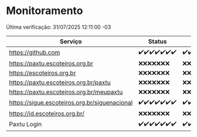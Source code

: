 # Monitoramento

Última verificação: 31/07/2025 12:11:00 -03

|Serviço|Status|Últimas 24h|
|---|---|---|
|https://github.com|<span title="2025-07-24: OK=23">✔️</span><span title="2025-07-25: OK=23">✔️</span><span title="2025-07-26: OK=23">✔️</span><span title="2025-07-27: OK=22">✔️</span><span title="2025-07-28: OK=22">✔️</span><span title="2025-07-29: OK=22">✔️</span><span title="2025-07-30: OK=14">✔️</span>|<span title="30/07/2025 12:11:00 -03 : 200">✔️</span><span title="30/07/2025 13:13:00 -03 : 200">✔️</span><span title="30/07/2025 14:12:00 -03 : 200">✔️</span><span title="30/07/2025 15:14:00 -03 : 200">✔️</span><span title="30/07/2025 16:11:00 -03 : 200">✔️</span><span title="30/07/2025 17:10:00 -03 : 200">✔️</span><span title="30/07/2025 18:09:00 -03 : 200">✔️</span><span title="30/07/2025 19:10:00 -03 : 200">✔️</span><span title="30/07/2025 20:10:00 -03 : 200">✔️</span><span title="30/07/2025 21:53:00 -03 : 200">✔️</span><span title="30/07/2025 23:54:00 -03 : 200">✔️</span><span title="31/07/2025 00:58:00 -03 : 200">✔️</span><span title="31/07/2025 01:39:00 -03 : 200">✔️</span><span title="31/07/2025 02:19:00 -03 : 200">✔️</span><span title="31/07/2025 03:16:00 -03 : 200">✔️</span><span title="31/07/2025 04:15:00 -03 : 200">✔️</span><span title="31/07/2025 05:15:00 -03 : 200">✔️</span><span title="31/07/2025 06:16:00 -03 : 200">✔️</span><span title="31/07/2025 07:11:00 -03 : 200">✔️</span><span title="31/07/2025 08:09:00 -03 : 200">✔️</span><span title="31/07/2025 09:18:00 -03 : 200">✔️</span><span title="31/07/2025 10:31:00 -03 : 200">✔️</span><span title="31/07/2025 11:13:00 -03 : 200">✔️</span><span title="31/07/2025 12:11:00 -03 : 200">✔️</span>|
|https://paxtu.escoteiros.org.br|<span title="2025-07-24: Falhas=23">❌</span><span title="2025-07-25: Falhas=23">❌</span><span title="2025-07-26: Falhas=23">❌</span><span title="2025-07-27: Falhas=22">❌</span><span title="2025-07-28: Falhas=22">❌</span><span title="2025-07-29: Falhas=22">❌</span><span title="2025-07-30: Falhas=14">❌</span>|<span title="30/07/2025 12:11:00 -03 : 403">❌</span><span title="30/07/2025 13:13:00 -03 : 403">❌</span><span title="30/07/2025 14:12:00 -03 : 403">❌</span><span title="30/07/2025 15:14:00 -03 : 403">❌</span><span title="30/07/2025 16:11:00 -03 : 403">❌</span><span title="30/07/2025 17:10:00 -03 : 403">❌</span><span title="30/07/2025 18:09:00 -03 : 403">❌</span><span title="30/07/2025 19:10:00 -03 : 403">❌</span><span title="30/07/2025 20:10:00 -03 : 403">❌</span><span title="30/07/2025 21:53:00 -03 : 403">❌</span><span title="30/07/2025 23:54:00 -03 : 403">❌</span><span title="31/07/2025 00:58:00 -03 : 403">❌</span><span title="31/07/2025 01:39:00 -03 : 403">❌</span><span title="31/07/2025 02:19:00 -03 : 403">❌</span><span title="31/07/2025 03:16:00 -03 : 403">❌</span><span title="31/07/2025 04:15:00 -03 : 403">❌</span><span title="31/07/2025 05:15:00 -03 : 403">❌</span><span title="31/07/2025 06:16:00 -03 : 403">❌</span><span title="31/07/2025 07:11:00 -03 : 403">❌</span><span title="31/07/2025 08:09:00 -03 : 403">❌</span><span title="31/07/2025 09:18:00 -03 : 403">❌</span><span title="31/07/2025 10:31:00 -03 : 403">❌</span><span title="31/07/2025 11:13:00 -03 : 403">❌</span><span title="31/07/2025 12:11:00 -03 : 403">❌</span>|
|https://escoteiros.org.br|<span title="2025-07-24: Falhas=23">❌</span><span title="2025-07-25: Falhas=23">❌</span><span title="2025-07-26: Falhas=23">❌</span><span title="2025-07-27: Falhas=22">❌</span><span title="2025-07-28: Falhas=22">❌</span><span title="2025-07-29: Falhas=22">❌</span><span title="2025-07-30: Falhas=14">❌</span>|<span title="30/07/2025 12:11:00 -03 : 403">❌</span><span title="30/07/2025 13:13:00 -03 : 403">❌</span><span title="30/07/2025 14:12:00 -03 : 403">❌</span><span title="30/07/2025 15:14:00 -03 : 403">❌</span><span title="30/07/2025 16:11:00 -03 : 403">❌</span><span title="30/07/2025 17:10:00 -03 : 403">❌</span><span title="30/07/2025 18:09:00 -03 : 403">❌</span><span title="30/07/2025 19:10:00 -03 : 403">❌</span><span title="30/07/2025 20:10:00 -03 : 403">❌</span><span title="30/07/2025 21:53:00 -03 : 403">❌</span><span title="30/07/2025 23:54:00 -03 : 403">❌</span><span title="31/07/2025 00:58:00 -03 : 403">❌</span><span title="31/07/2025 01:39:00 -03 : 403">❌</span><span title="31/07/2025 02:19:00 -03 : 403">❌</span><span title="31/07/2025 03:16:00 -03 : 403">❌</span><span title="31/07/2025 04:15:00 -03 : 403">❌</span><span title="31/07/2025 05:15:00 -03 : 403">❌</span><span title="31/07/2025 06:16:00 -03 : 403">❌</span><span title="31/07/2025 07:11:00 -03 : 403">❌</span><span title="31/07/2025 08:09:00 -03 : 403">❌</span><span title="31/07/2025 09:18:00 -03 : 403">❌</span><span title="31/07/2025 10:31:00 -03 : 403">❌</span><span title="31/07/2025 11:13:00 -03 : 403">❌</span><span title="31/07/2025 12:11:00 -03 : 403">❌</span>|
|https://paxtu.escoteiros.org.br/paxtu|<span title="2025-07-24: Falhas=23">❌</span><span title="2025-07-25: Falhas=23">❌</span><span title="2025-07-26: Falhas=23">❌</span><span title="2025-07-27: Falhas=22">❌</span><span title="2025-07-28: Falhas=22">❌</span><span title="2025-07-29: Falhas=22">❌</span><span title="2025-07-30: Falhas=14">❌</span>|<span title="30/07/2025 12:11:00 -03 : 403">❌</span><span title="30/07/2025 13:13:00 -03 : 403">❌</span><span title="30/07/2025 14:12:00 -03 : 403">❌</span><span title="30/07/2025 15:14:00 -03 : 403">❌</span><span title="30/07/2025 16:11:00 -03 : 403">❌</span><span title="30/07/2025 17:10:00 -03 : 403">❌</span><span title="30/07/2025 18:09:00 -03 : 403">❌</span><span title="30/07/2025 19:10:00 -03 : 403">❌</span><span title="30/07/2025 20:10:00 -03 : 403">❌</span><span title="30/07/2025 21:53:00 -03 : 403">❌</span><span title="30/07/2025 23:54:00 -03 : 403">❌</span><span title="31/07/2025 00:58:00 -03 : 403">❌</span><span title="31/07/2025 01:39:00 -03 : 403">❌</span><span title="31/07/2025 02:19:00 -03 : 403">❌</span><span title="31/07/2025 03:16:00 -03 : 403">❌</span><span title="31/07/2025 04:15:00 -03 : 403">❌</span><span title="31/07/2025 05:15:00 -03 : 403">❌</span><span title="31/07/2025 06:16:00 -03 : 403">❌</span><span title="31/07/2025 07:11:00 -03 : 403">❌</span><span title="31/07/2025 08:09:00 -03 : 403">❌</span><span title="31/07/2025 09:18:00 -03 : 403">❌</span><span title="31/07/2025 10:31:00 -03 : 403">❌</span><span title="31/07/2025 11:13:00 -03 : 403">❌</span><span title="31/07/2025 12:11:00 -03 : 403">❌</span>|
|https://paxtu.escoteiros.org.br/meupaxtu|<span title="2025-07-24: Falhas=23">❌</span><span title="2025-07-25: Falhas=23">❌</span><span title="2025-07-26: Falhas=23">❌</span><span title="2025-07-27: Falhas=22">❌</span><span title="2025-07-28: Falhas=22">❌</span><span title="2025-07-29: Falhas=22">❌</span><span title="2025-07-30: Falhas=14">❌</span>|<span title="30/07/2025 12:11:00 -03 : 403">❌</span><span title="30/07/2025 13:13:00 -03 : 403">❌</span><span title="30/07/2025 14:12:00 -03 : 403">❌</span><span title="30/07/2025 15:14:00 -03 : 403">❌</span><span title="30/07/2025 16:11:00 -03 : 403">❌</span><span title="30/07/2025 17:10:00 -03 : 403">❌</span><span title="30/07/2025 18:09:00 -03 : 403">❌</span><span title="30/07/2025 19:10:00 -03 : 403">❌</span><span title="30/07/2025 20:10:00 -03 : 403">❌</span><span title="30/07/2025 21:53:00 -03 : 403">❌</span><span title="30/07/2025 23:54:00 -03 : 403">❌</span><span title="31/07/2025 00:58:00 -03 : 403">❌</span><span title="31/07/2025 01:39:00 -03 : 403">❌</span><span title="31/07/2025 02:19:00 -03 : 403">❌</span><span title="31/07/2025 03:16:00 -03 : 403">❌</span><span title="31/07/2025 04:15:00 -03 : 403">❌</span><span title="31/07/2025 05:15:00 -03 : 403">❌</span><span title="31/07/2025 06:16:00 -03 : 403">❌</span><span title="31/07/2025 07:11:00 -03 : 403">❌</span><span title="31/07/2025 08:09:00 -03 : 403">❌</span><span title="31/07/2025 09:18:00 -03 : 403">❌</span><span title="31/07/2025 10:31:00 -03 : 403">❌</span><span title="31/07/2025 11:13:00 -03 : 403">❌</span><span title="31/07/2025 12:11:00 -03 : 403">❌</span>|
|https://sigue.escoteiros.org.br/siguenacional|<span title="2025-07-24: OK=23">✔️</span><span title="2025-07-25: OK=23">✔️</span><span title="2025-07-26: OK=23">✔️</span><span title="2025-07-27: OK=22">✔️</span><span title="2025-07-28: OK=22">✔️</span><span title="2025-07-29: OK=22">✔️</span><span title="2025-07-30: OK=14">✔️</span>|<span title="30/07/2025 12:11:00 -03 : 200">✔️</span><span title="30/07/2025 13:13:00 -03 : 200">✔️</span><span title="30/07/2025 14:12:00 -03 : 200">✔️</span><span title="30/07/2025 15:14:00 -03 : 200">✔️</span><span title="30/07/2025 16:11:00 -03 : 200">✔️</span><span title="30/07/2025 17:10:00 -03 : 200">✔️</span><span title="30/07/2025 18:09:00 -03 : 200">✔️</span><span title="30/07/2025 19:10:00 -03 : 200">✔️</span><span title="30/07/2025 20:10:00 -03 : 200">✔️</span><span title="30/07/2025 21:53:00 -03 : 200">✔️</span><span title="30/07/2025 23:54:00 -03 : 200">✔️</span><span title="31/07/2025 00:58:00 -03 : 200">✔️</span><span title="31/07/2025 01:39:00 -03 : 200">✔️</span><span title="31/07/2025 02:19:00 -03 : 200">✔️</span><span title="31/07/2025 03:16:00 -03 : 200">✔️</span><span title="31/07/2025 04:15:00 -03 : 200">✔️</span><span title="31/07/2025 05:15:00 -03 : 200">✔️</span><span title="31/07/2025 06:16:00 -03 : 200">✔️</span><span title="31/07/2025 07:11:00 -03 : 200">✔️</span><span title="31/07/2025 08:09:00 -03 : 200">✔️</span><span title="31/07/2025 09:18:00 -03 : 200">✔️</span><span title="31/07/2025 10:31:00 -03 : 200">✔️</span><span title="31/07/2025 11:13:00 -03 : 200">✔️</span><span title="31/07/2025 12:11:00 -03 : 200">✔️</span>|
|https://id.escoteiros.org.br/|<span title="2025-07-24: Falhas=23">❌</span><span title="2025-07-25: Falhas=23">❌</span><span title="2025-07-26: Falhas=23">❌</span><span title="2025-07-27: Falhas=22">❌</span><span title="2025-07-28: Falhas=22">❌</span><span title="2025-07-29: Falhas=22">❌</span><span title="2025-07-30: Falhas=14">❌</span>|<span title="30/07/2025 12:11:00 -03 : 403">❌</span><span title="30/07/2025 13:13:00 -03 : 403">❌</span><span title="30/07/2025 14:12:00 -03 : 403">❌</span><span title="30/07/2025 15:14:00 -03 : 403">❌</span><span title="30/07/2025 16:11:00 -03 : 403">❌</span><span title="30/07/2025 17:10:00 -03 : 403">❌</span><span title="30/07/2025 18:09:00 -03 : 403">❌</span><span title="30/07/2025 19:10:00 -03 : 403">❌</span><span title="30/07/2025 20:10:00 -03 : 403">❌</span><span title="30/07/2025 21:53:00 -03 : 403">❌</span><span title="30/07/2025 23:54:00 -03 : 403">❌</span><span title="31/07/2025 00:58:00 -03 : 403">❌</span><span title="31/07/2025 01:39:00 -03 : 403">❌</span><span title="31/07/2025 02:19:00 -03 : 403">❌</span><span title="31/07/2025 03:16:00 -03 : 403">❌</span><span title="31/07/2025 04:15:00 -03 : 403">❌</span><span title="31/07/2025 05:15:00 -03 : 403">❌</span><span title="31/07/2025 06:16:00 -03 : 403">❌</span><span title="31/07/2025 07:11:00 -03 : 403">❌</span><span title="31/07/2025 08:09:00 -03 : 403">❌</span><span title="31/07/2025 09:18:00 -03 : 403">❌</span><span title="31/07/2025 10:31:00 -03 : 403">❌</span><span title="31/07/2025 11:13:00 -03 : 403">❌</span><span title="31/07/2025 12:11:00 -03 : 403">❌</span>|
|Paxtu Login|<span title="2025-07-24: OK=23">✔️</span><span title="2025-07-25: OK=23">✔️</span><span title="2025-07-26: OK=23">✔️</span><span title="2025-07-27: OK=22">✔️</span><span title="2025-07-28: OK=22">✔️</span><span title="2025-07-29: OK=22">✔️</span><span title="2025-07-30: OK=14">✔️</span>|<span title="30/07/2025 12:11:00 -03 : 200">✔️</span><span title="30/07/2025 13:13:00 -03 : 200">✔️</span><span title="30/07/2025 14:12:00 -03 : 200">✔️</span><span title="30/07/2025 15:14:00 -03 : 200">✔️</span><span title="30/07/2025 16:11:00 -03 : 200">✔️</span><span title="30/07/2025 17:10:00 -03 : 200">✔️</span><span title="30/07/2025 18:09:00 -03 : 200">✔️</span><span title="30/07/2025 19:10:00 -03 : 200">✔️</span><span title="30/07/2025 20:10:00 -03 : 200">✔️</span><span title="30/07/2025 21:53:00 -03 : 200">✔️</span><span title="30/07/2025 23:54:00 -03 : 200">✔️</span><span title="31/07/2025 00:58:00 -03 : 200">✔️</span><span title="31/07/2025 01:39:00 -03 : 200">✔️</span><span title="31/07/2025 02:19:00 -03 : 200">✔️</span><span title="31/07/2025 03:16:00 -03 : 200">✔️</span><span title="31/07/2025 04:15:00 -03 : 200">✔️</span><span title="31/07/2025 05:15:00 -03 : 200">✔️</span><span title="31/07/2025 06:16:00 -03 : 200">✔️</span><span title="31/07/2025 07:11:00 -03 : 200">✔️</span><span title="31/07/2025 08:09:00 -03 : 200">✔️</span><span title="31/07/2025 09:18:00 -03 : 200">✔️</span><span title="31/07/2025 10:31:00 -03 : 200">✔️</span><span title="31/07/2025 11:13:00 -03 : 200">✔️</span><span title="31/07/2025 12:11:00 -03 : 200">✔️</span>|
